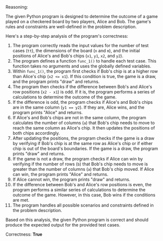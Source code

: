 Reasoning:

The given Python program is designed to determine the outcome of a game played on a checkered board by two players, Alice and Bob. The game's rules and constraints are well-defined in the problem description.

Here's a step-by-step analysis of the program's correctness:

1.  The program correctly reads the input values for the number of test cases (`tt`), the dimensions of the board (`n` and `m`), and the initial positions of Alice's and Bob's chips (`x1`, `y1`, `x2`, and `y2`).
2.  The program defines a function `func_1()` to handle each test case. This function takes no arguments and uses the globally defined variables.
3.  Within `func_1()`, the program first checks if Bob's chip is at a higher row than Alice's chip (`x2 <= x1`). If this condition is true, the game is a draw, and the program prints "draw" and returns.
4.  The program then checks if the difference between Bob's and Alice's row positions (`x2 - x1`) is odd. If it is, the program performs a series of calculations to determine the outcome of the game.
5.  If the difference is odd, the program checks if Alice's and Bob's chips are in the same column (`y1 == y2`). If they are, Alice wins, and the program prints "Alice" and returns.
6.  If Alice's and Bob's chips are not in the same column, the program calculates the number of columns (`a`) that Bob's chip needs to move to reach the same column as Alice's chip. It then updates the positions of both chips accordingly.
7.  After updating the positions, the program checks if the game is a draw by verifying if Bob's chip is at the same row as Alice's chip or if either chip is out of the board's boundaries. If the game is a draw, the program prints "draw" and returns.
8.  If the game is not a draw, the program checks if Alice can win by verifying if the number of rows (`b`) that Bob's chip needs to move is greater than the number of columns (`a`) that Bob's chip moved. If Alice can win, the program prints "Alice" and returns.
9.  If Alice cannot win, the program prints "draw" and returns.
10. If the difference between Bob's and Alice's row positions is even, the program performs a similar series of calculations to determine the outcome of the game. However, in this case, Bob wins if the conditions are met.
11. The program handles all possible scenarios and constraints defined in the problem description.

Based on this analysis, the given Python program is correct and should produce the expected output for the provided test cases.

Correctness: **True**